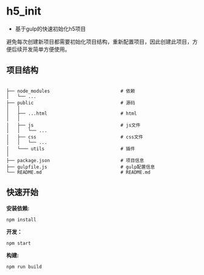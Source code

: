 # h5_init

* 基于gulp的快速初始化h5项目

避免每次创建新项目都需要初始化项目结构，重新配置项目，因此创建此项目，方便后续开发简单方便使用。


## 项目结构

```

├── node_modules                          # 依赖
│   └── ...
├── public                                # 源码
│   │
│   ├── ...html                           # html
│   │
│   ├── js                                # js文件
│   │   └── ...
│   ├── css                               # css文件
│   │   └── ...
│   └─── utils                            # 插件
│
├── package.json                          # 项目信息
├── gulpfile.js                           # gulp配置信息
└── README.md                             # README.md

```

## 快速开始

**安装依赖:**

``npm install``

**开发：**

``npm start``

**构建:**

``npm run build``